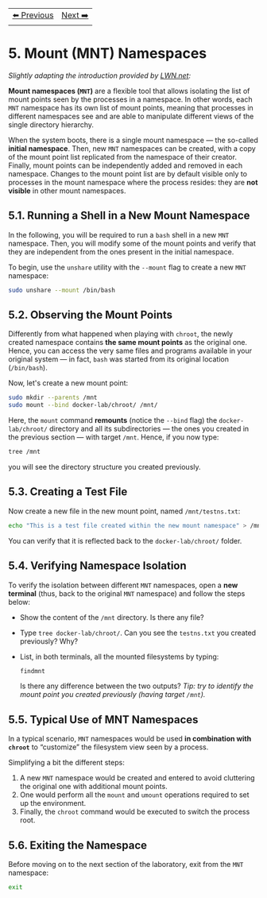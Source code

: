 <table style="width:100%">
  <tr>
    <td align="left"><a href="../1.4/README.md">⬅️ Previous</a></td>
    <td align="right"><a href="../1.6/README.md">Next ➡️</a></td>
  </tr>
</table>


# 5. Mount (MNT) Namespaces

*Slightly adapting the introduction provided by [LWN.net](https://lwn.net/Articles/689856/):*

**Mount namespaces (`MNT`)** are a flexible tool that allows isolating the list of mount points seen by the processes in a namespace.
In other words, each `MNT` namespace has its own list of mount points, meaning that processes in different namespaces see and are able to manipulate different views of the single directory hierarchy.

When the system boots, there is a single mount namespace — the so-called **initial namespace**.
Then, new `MNT` namespaces can be created, with a copy of the mount point list replicated from the namespace of their creator.
Finally, mount points can be independently added and removed in each namespace.
Changes to the mount point list are by default visible only to processes in the mount namespace where the process resides: they are **not visible** in other mount namespaces.

## 5.1. Running a Shell in a New Mount Namespace

In the following, you will be required to run a `bash` shell in a new `MNT` namespace.
Then, you will modify some of the mount points and verify that they are independent from the ones present in the initial namespace.

To begin, use the `unshare` utility with the `--mount` flag to create a new `MNT` namespace:

```bash
sudo unshare --mount /bin/bash
```

## 5.2. Observing the Mount Points

Differently from what happened when playing with `chroot`, the newly created namespace contains **the same mount points** as the original one.
Hence, you can access the very same files and programs available in your original system — in fact, `bash` was started from its original location (`/bin/bash`).

Now, let's create a new mount point:

```bash
sudo mkdir --parents /mnt
sudo mount --bind docker-lab/chroot/ /mnt/
```

Here, the `mount` command **remounts** (notice the `--bind` flag) the `docker-lab/chroot/` directory and all its subdirectories — the ones you created in the previous section — with target `/mnt`.
Hence, if you now type:

```bash
tree /mnt
```

you will see the directory structure you created previously.

## 5.3. Creating a Test File

Now create a new file in the new mount point, named `/mnt/testns.txt`:

```bash
echo "This is a test file created within the new mount namespace" > /mnt/testns.txt
```

You can verify that it is reflected back to the `docker-lab/chroot/` folder.

## 5.4. Verifying Namespace Isolation

To verify the isolation between different `MNT` namespaces, open a **new terminal** (thus, back to the original `MNT` namespace) and follow the steps below:

* Show the content of the `/mnt` directory. Is there any file?
* Type `tree docker-lab/chroot/`. Can you see the `testns.txt` you created previously? Why?
* List, in both terminals, all the mounted filesystems by typing:

  ```bash
  findmnt
  ```

  Is there any difference between the two outputs?
  *Tip: try to identify the mount point you created previously (having target `/mnt`).*

## 5.5. Typical Use of MNT Namespaces

In a typical scenario, `MNT` namespaces would be used **in combination with `chroot`** to “customize” the filesystem view seen by a process.

Simplifying a bit the different steps:

1. A new `MNT` namespace would be created and entered to avoid cluttering the original one with additional mount points.
2. One would perform all the `mount` and `umount` operations required to set up the environment.
3. Finally, the `chroot` command would be executed to switch the process root.

## 5.6. Exiting the Namespace

Before moving on to the next section of the laboratory, exit from the `MNT` namespace:

```bash
exit
```

